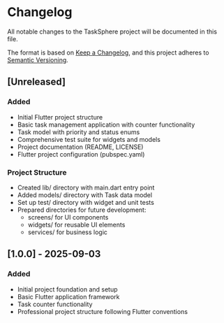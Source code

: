 # Changelog

All notable changes to the TaskSphere project will be documented in this file.

The format is based on [Keep a Changelog](https://keepachangelog.com/en/1.0.0/),
and this project adheres to [Semantic Versioning](https://semver.org/spec/v2.0.0.html).

## [Unreleased]

### Added
- Initial Flutter project structure
- Basic task management application with counter functionality
- Task model with priority and status enums
- Comprehensive test suite for widgets and models
- Project documentation (README, LICENSE)
- Flutter project configuration (pubspec.yaml)

### Project Structure
- Created lib/ directory with main.dart entry point
- Added models/ directory with Task data model
- Set up test/ directory with widget and unit tests
- Prepared directories for future development:
  - screens/ for UI components
  - widgets/ for reusable UI elements
  - services/ for business logic

## [1.0.0] - 2025-09-03

### Added
- Initial project foundation and setup
- Basic Flutter application framework
- Task counter functionality
- Professional project structure following Flutter conventions